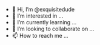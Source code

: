 - 👋 Hi, I’m @exquisitedude
- 👀 I’m interested in ...
- 🌱 I’m currently learning ...
- 💞️ I’m looking to collaborate on ...
- 📫 How to reach me ...

<!---
exquisitedude/exquisitedude is a ✨ special ✨ repository because its `README.md` (this file) appears on your GitHub profile.
You can click the Preview link to take a look at your changes.
--->
